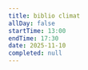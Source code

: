 ```yaml
---
title: biblio climat
allDay: false
startTime: 13:00
endTime: 17:30
date: 2025-11-10
completed: null
---
```

